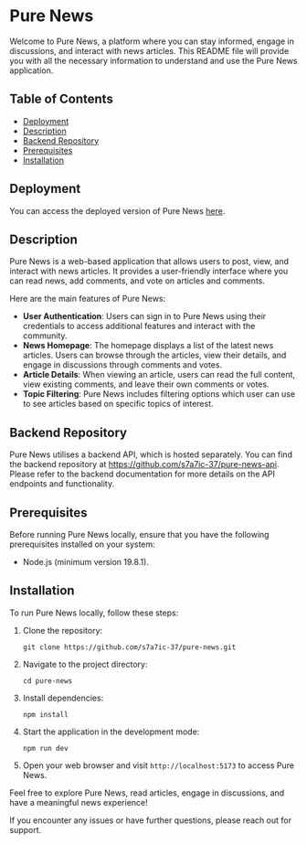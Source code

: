 # Pure News

Welcome to Pure News, a platform where you can stay informed, engage in discussions, and interact with news articles. This README file will provide you with all the necessary information to understand and use the Pure News application.

## Table of Contents

- [Deployment](#deployment)
- [Description](#description)
- [Backend Repository](#backend-repository)
- [Prerequisites](#prerequisites)
- [Installation](#installation)

## Deployment

You can access the deployed version of Pure News [here](https://pure-news.ideanexus.uk).

## Description

Pure News is a web-based application that allows users to post, view, and interact with news articles. It provides a user-friendly interface where you can read news, add comments, and vote on articles and comments.

Here are the main features of Pure News:

- **User Authentication**: Users can sign in to Pure News using their credentials to access additional features and interact with the community.
- **News Homepage**: The homepage displays a list of the latest news articles. Users can browse through the articles, view their details, and engage in discussions through comments and votes.
- **Article Details**: When viewing an article, users can read the full content, view existing comments, and leave their own comments or votes.
- **Topic Filtering**: Pure News includes filtering options which user can use to see articles based on specific topics of interest.

## Backend Repository

Pure News utilises a backend API, which is hosted separately. You can find the backend repository at https://github.com/s7a7ic-37/pure-news-api. Please refer to the backend documentation for more details on the API endpoints and functionality.

## Prerequisites

Before running Pure News locally, ensure that you have the following prerequisites installed on your system:

- Node.js (minimum version 19.8.1).

## Installation

To run Pure News locally, follow these steps:

1. Clone the repository:

   ```shell
   git clone https://github.com/s7a7ic-37/pure-news.git
   ```

2. Navigate to the project directory:

   ```shell
   cd pure-news
   ```

3. Install dependencies:

   ```shell
   npm install
   ```

4. Start the application in the development mode:

   ```shell
   npm run dev
   ```

5. Open your web browser and visit `http://localhost:5173` to access Pure News.

Feel free to explore Pure News, read articles, engage in discussions, and have a meaningful news experience!

If you encounter any issues or have further questions, please reach out for support.
